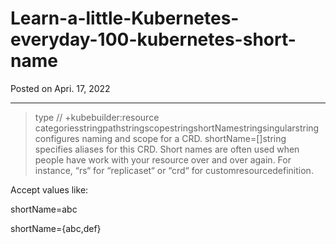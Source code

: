 # Learn-a-little-Kubernetes-everyday-100-kubernetes-short-name

Posted on Apri. 17, 2022

---



>type
// +kubebuilder:resource
categoriesstringpathstringscopestringshortNamestringsingularstring
configures naming and scope for a CRD.
shortName=[]string
specifies aliases for this CRD.
Short names are often used when people have work with your resource over and over again. For instance, “rs“ for “replicaset“ or “crd“ for customresourcedefinition.

Accept values like:

shortName=abc

shortName={abc,def}
